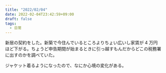 ```yaml
---
title: "2022/02/04"
date: 2022-02-04T23:42:59+09:00
draft: false
tags:
  - 日常
---
```


新居の契約をした。新築で今住んでいるところよりちょい広いし家賃が 4 万円ほど下がる。ちょうど申告期間が始まるときに引っ越すもんだからどこの税務署に出すのかを調べていた。

ジャケット着るようになったので、なにか心境の変化がある。
